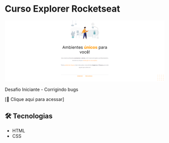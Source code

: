 # Curso Explorer Rocketseat

![preview](./.github/preview.png)

Desafio Iniciante - Corrigindo bugs

[🔗 Clique aqui para acessar]

## 🛠️ Tecnologias

- HTML
- CSS
